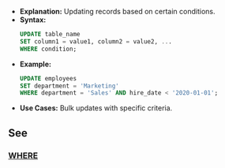 - **Explanation:** Updating records based on certain conditions.
- **Syntax:**
  ```sql
  UPDATE table_name
  SET column1 = value1, column2 = value2, ...
  WHERE condition;
  ```
- **Example:**
  ```sql
  UPDATE employees
  SET department = 'Marketing'
  WHERE department = 'Sales' AND hire_date < '2020-01-01';
  ```
- **Use Cases:** Bulk updates with specific criteria.

## See

### [WHERE](../Keywords/WHERE.md)
